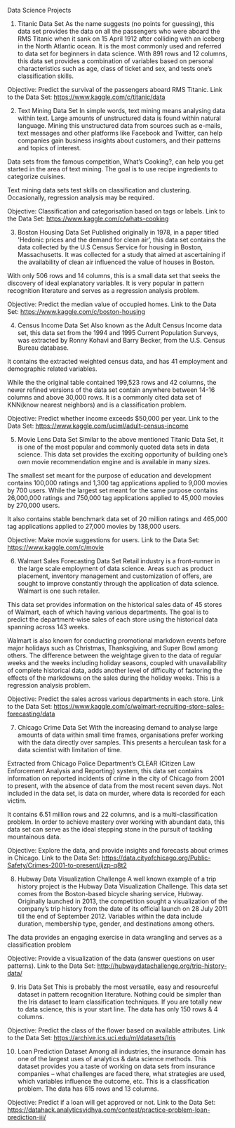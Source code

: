 Data Science Projects

1. Titanic Data Set
As the name suggests (no points for guessing), this data set provides the data on all the passengers who were aboard the RMS Titanic when it sank on 15 April 1912 after colliding with an iceberg in the North Atlantic ocean. It is the most commonly used and referred to data set for beginners in data science. With 891 rows and 12 columns, this data set provides a combination of variables based on personal characteristics such as age, class of ticket and sex, and tests one’s classification skills.

Objective: Predict the survival of the passengers aboard RMS Titanic.
Link to the Data Set: https://www.kaggle.com/c/titanic/data

2. Text Mining Data Set
In simple words, text mining means analysing data within text. Large amounts of unstructured data is found within natural language.  Mining this unstructured data from sources such as  e-mails, text messages and other platforms like Facebook and Twitter, can help companies gain business insights about customers, and their patterns and topics of interest.

Data sets from the famous competition, What’s Cooking?, can help you get started in the area of text mining. The goal is to use recipe ingredients to categorize cuisines.

Text mining data sets test skills on classification and clustering. Occasionally, regression analysis may be required.

Objective: Classification and categorisation based on tags or labels.
Link to the Data Set: https://www.kaggle.com/c/whats-cooking

3. Boston Housing Data Set
Published originally in 1978, in a paper titled 'Hedonic prices and the demand for clean air’, this data set contains the data collected by the U.S Census Service for housing in Boston, Massachusetts. It was collected for a study that aimed at ascertaining if the availability of clean air influenced the value of houses in Boston.  

With only 506 rows and 14 columns, this is a small data set that seeks the discovery of ideal explanatory variables. It is very popular in pattern recognition literature and serves as a regression analysis problem.

Objective: Predict the median value of occupied homes.
Link to the Data Set: https://www.kaggle.com/c/boston-housing

4. Census Income Data Set
Also known as the Adult Census Income data set, this data set from the 1994 and 1995 Current Population Surveys, was extracted by Ronny Kohavi and Barry Becker, from the U.S. Census Bureau database.  

It contains the extracted weighted census data, and has 41 employment and demographic related variables.

While the the original table contained 199,523 rows and 42 columns, the newer refined versions of the data set contain anywhere between 14-16 columns and above 30,000 rows. It is a commonly cited data set of KNN(know nearest neighbors) and is a classification problem.

Objective:  Predict whether income exceeds $50,000 per year.
Link to the Data Set: https://www.kaggle.com/uciml/adult-census-income

5. Movie Lens Data Set
Similar to the above mentioned Titanic Data Set, it is one of the most popular and commonly quoted data sets in data science. This data set provides the exciting opportunity of building one’s own movie recommendation engine and is available in many sizes.

The smallest set meant for the purpose of education and development contains 100,000 ratings and 1,300 tag applications applied to 9,000 movies by 700 users. While the largest set meant for the same purpose contains 26,000,000 ratings and 750,000 tag applications applied to 45,000 movies by 270,000 users.

It also contains stable benchmark data set of 20 million ratings and 465,000 tag applications applied to 27,000 movies by 138,000 users.

Objective: Make movie suggestions for users.
Link to the Data Set: https://www.kaggle.com/c/movie

6. Walmart Sales Forecasting Data Set
Retail industry is a front-runner in the large scale employment of data science. Areas such as product placement, inventory management and customization of offers, are sought to improve constantly through the application of data science. Walmart is one such retailer.

This data set provides information on the historical sales data of 45 stores of Walmart, each of which having various departments. The goal is to predict the department-wise sales of each store using the historical data spanning across 143 weeks.

Walmart is also known for conducting promotional markdown events before major holidays such as Christmas, Thanksgiving, and Super Bowl among others. The difference between the weightage given to the data of regular weeks and the weeks including holiday seasons, coupled with unavailability of complete historical data, adds another level of difficulty of factoring the effects of the markdowns on the sales during the holiday weeks. This is a regression analysis problem.

Objective: Predict the sales across various departments in each store.
Link to the Data Set: https://www.kaggle.com/c/walmart-recruiting-store-sales-forecasting/data

7. Chicago Crime Data Set
With the increasing demand to analyse large amounts of data within small time frames, organisations prefer working with the data directly over samples. This presents a herculean task for a data scientist with limitation of time.

Extracted from Chicago Police Department’s CLEAR (Citizen Law Enforcement Analysis and Reporting) system, this data set contains information on reported incidents of crime in the city of Chicago from 2001 to present, with the absence of data from the most recent seven days. Not included in the data set, is data on murder, where data is recorded for each victim.

It contains 6.51 million rows and 22 columns, and is a multi-classification problem. In order to achieve mastery over working with abundant data, this data set can serve as the ideal stepping stone in the pursuit of tackling mountainous data.

Objective: Explore the data, and provide insights and forecasts about crimes in Chicago.
Link to the Data Set: https://data.cityofchicago.org/Public-Safety/Crimes-2001-to-present/ijzp-q8t2

8. Hubway Data Visualization Challenge
A well known example of a trip history project is the Hubway Data Visualization Challenge. This data set comes from the Boston-based bicycle sharing service, Hubway. Originally launched in 2013, the competition sought a visualization of the company’s trip history from the date of its official launch on 28 July 2011 till the end of September 2012. Variables within the data include duration, membership type, gender, and destinations among others.

The data provides an engaging exercise in data wrangling and serves as a classification problem

Objective: Provide a visualization of the data (answer questions on user patterns).
Link to the Data Set: http://hubwaydatachallenge.org/trip-history-data/

9. Iris Data Set
This is probably the most versatile, easy and resourceful dataset in pattern recognition literature. Nothing could be simpler than the Iris dataset to learn classification techniques. If you are totally new to data science, this is your start line. The data has only 150 rows & 4 columns.

Objective: Predict the class of the flower based on available attributes.
Link to the Data Set: https://archive.ics.uci.edu/ml/datasets/Iris

10. Loan Prediction Dataset
Among all industries, the insurance domain has one of the largest uses of analytics & data science methods. This dataset provides you a taste of working on data sets from insurance companies – what challenges are faced there, what strategies are used, which variables influence the outcome, etc. This is a classification problem. The data has 615 rows and 13 columns.

Objective: Predict if a loan will get approved or not.
Link to the Data Set: https://datahack.analyticsvidhya.com/contest/practice-problem-loan-prediction-iii/